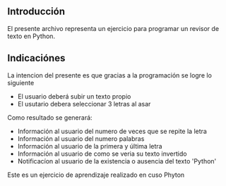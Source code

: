## Introducción
El presente archivo representa un ejercicio para programar un revisor
de texto en Python.
## Indicaciónes

La intencion del presente es que gracias a la programación se logre lo siguiente
* El usuario deberá subir un texto propio
* El usutario debera seleccionar 3 letras al asar

Como resultado se generará:
* Información al usuario del numero de veces que se repite la letra
* Información al usuario del numero palabras
* Información al usuario de la primera y última letra
* Información al usuario de como se veria su texto invertido
* Notificacíon al usuario de la existencia o ausencia del texto 'Python'

Este es un ejercicio de aprendizaje realizado en cuso Phyton 